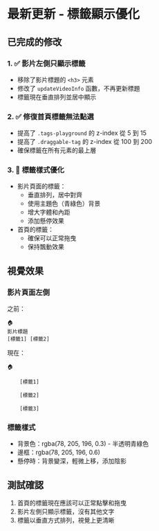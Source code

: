 # 最新更新 - 標籤顯示優化

## 已完成的修改

### 1. ✅ 影片左側只顯示標籤
- 移除了影片標題的 `<h3>` 元素
- 修改了 `updateVideoInfo` 函數，不再更新標題
- 標籤現在垂直排列並居中顯示

### 2. ✅ 修復首頁標籤無法點選
- 提高了 `.tags-playground` 的 z-index 從 5 到 15
- 提高了 `.draggable-tag` 的 z-index 從 100 到 200
- 確保標籤在所有元素的最上層

### 3. 🎨 標籤樣式優化
- 影片頁面的標籤：
  - 垂直排列，居中對齊
  - 使用主題色（青綠色）背景
  - 增大字體和內距
  - 添加懸停效果
- 首頁的標籤：
  - 確保可以正常拖曳
  - 保持飄動效果

## 視覺效果

### 影片頁面左側
之前：
```
🏠
影片標題
[標籤1] [標籤2]
```

現在：
```
🏠

    [標籤1]
    
    [標籤2]
    
    [標籤3]
```

### 標籤樣式
- 背景色：rgba(78, 205, 196, 0.3) - 半透明青綠色
- 邊框：rgba(78, 205, 196, 0.6)
- 懸停時：背景變深，輕微上移，添加陰影

## 測試確認
1. 首頁的標籤現在應該可以正常點擊和拖曳
2. 影片左側只顯示標籤，沒有其他文字
3. 標籤以垂直方式排列，視覺上更清晰 